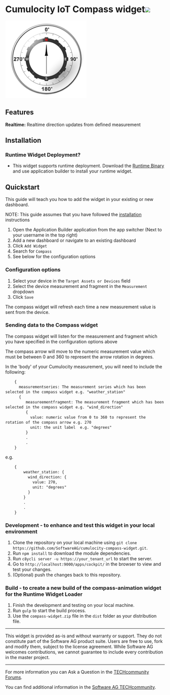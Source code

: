 ﻿# Cumulocity IoT Compass widget[<img width="35" src="https://user-images.githubusercontent.com/67993842/97668428-f360cc80-1aa7-11eb-8801-da578bda4334.png"/>](https://github.com/SoftwareAG/cumulocity-compass-widget/releases/download/1.0.1/compass-widget_v1.0.1.zip)

![Compasswidget](compass-widget.png)

## Features
**Realtime:** Realtime direction updates from defined measurement


## Installation

### Runtime Widget Deployment?

* This widget supports runtime deployment. Download the [Runtime Binary](https://github.com/SoftwareAG/cumulocity-compass-widget/releases/download/1.0.1/compass-widget_v1.0.1.zip) and use application builder to install your runtime widget.


## Quickstart
This guide will teach you how to add the widget in your existing or new dashboard.

NOTE: This guide assumes that you have followed the [installation](https://github.com/SoftwareAG/cumulocity-runtime-widget-loader) instructions

1. Open the Application Builder application from the app switcher (Next to your username in the top right)
2. Add a new dashboard or navigate to an existing dashboard
3. Click `Add Widget`
4. Search for `Compass`
5. See below for the configuration options

### Configuration options

1. Select your device in the `Target Assets or Devices` field
2. Select the device measurement and fragment in the `Measurement` dropdown
3. Click `Save`

The compass widget will refresh each time a new measurement value is sent from the device.

### Sending data to the Compass widget
The compass widget will listen for the measurement and fragment which you have specified in the configuration options above

The compass arrow will move to the numeric measurement value which must be between 0 and 360 to represent the arrow rotation in degrees.

In the 'body' of your Cumulocity measurement, you will need to include the following: 
	
	    {  
	      measurementseries: The measurement series which has been selected in the compass widget e.g. "weather_station" 
          {
             measureementfragment: The measurement fragment which has been selected in the compass widget e.g. "wind_direction"  
	         {
	           value: numeric value from 0 to 360 to represent the rotation of the compass arrow e.g. 270
	           unit: the unit label  e.g. "degrees"
             }
	         .
	         .
	    }

   e.g. 

	    {
	        weather_station: { 
	          wind_direction: {
	            value: 270,
	            unit: "degrees"
	          }
	        }  
	        .
	        .
	    }
	    
### Development - to enhance and test this widget in your local environment
1. Clone the repository on your local machine using `git clone https://github.com/SoftwareAG/cumulocity-compass-widget.git`.
2. Run `npm install` to download the module dependencies.
3. Run `c8ycli server -u https://your_tenant_url` to start the server.
4. Go to `http://localhost:9000/apps/cockpit/` in the browser to view and test your changes.
5. (Optional) push the changes back to this repository.

### Build - to create a new build of the compass-animation widget for the Runtime Widget Loader
1. Finish the development and testing on your local machine.
2. Run `gulp` to start the build process.
3. Use the `compass-widget.zip` file in the `dist` folder as your distribution file.

------------------------------

This widget is provided as-is and without warranty or support. They do not constitute part of the Software AG product suite. Users are free to use, fork and modify them, subject to the license agreement. While Software AG welcomes contributions, we cannot guarantee to include every contribution in the master project.
_____________________
For more information you can Ask a Question in the [TECHcommunity Forums](https://tech.forums.softwareag.com/tags/c/forum/1/Cumulocity-IoT).

You can find additional information in the [Software AG TECHcommunity](https://tech.forums.softwareag.com/tag/Cumulocity-IoT).


